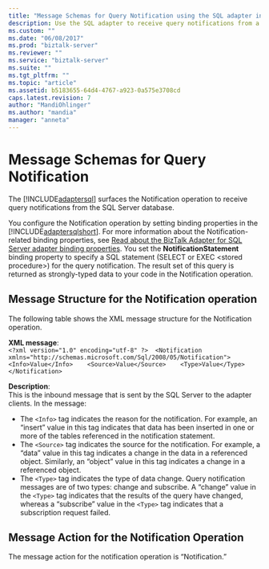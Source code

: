 ```yaml
---
title: "Message Schemas for Query Notification using the SQL adapter in BizTalk | Microsoft Docs"
description: Use the SQL adapter to receive query notifications from a SQL Server database in BizTalk
ms.custom: ""
ms.date: "06/08/2017"
ms.prod: "biztalk-server"
ms.reviewer: ""
ms.service: "biztalk-server"
ms.suite: ""
ms.tgt_pltfrm: ""
ms.topic: "article"
ms.assetid: b5183655-64d4-4767-a923-0a575e3708cd
caps.latest.revision: 7
author: "MandiOhlinger"
ms.author: "mandia"
manager: "anneta"
---
```

# Message Schemas for Query Notification
The [!INCLUDE[adaptersql](../../includes/adaptersql-md.md)] surfaces the Notification operation to receive query notifications from the SQL Server database.  
  
 You configure the Notification operation by setting binding properties in the [!INCLUDE[adaptersqlshort](../../includes/adaptersqlshort-md.md)]. For more information about the Notification-related binding properties, see [Read about the BizTalk Adapter for SQL Server adapter binding properties](../../adapters-and-accelerators/adapter-sql/read-about-the-biztalk-adapter-for-sql-server-adapter-binding-properties.md). You set the **NotificationStatement** binding property to specify a SQL statement (SELECT or EXEC \<stored procedure>) for the query notification. The result set of this query is returned as strongly-typed data to your code in the Notification operation.  
  
## Message Structure for the Notification operation  
 The following table shows the XML message structure for the Notification operation.  

**XML message**:  
`<?xml version="1.0" encoding="utf-8" ?>  <Notification xmlns="http://schemas.microsoft.com/Sql/2008/05/Notification">    <Info>Value</Info>    <Source>Value</Source>    <Type>Value</Type> </Notification>`

**Description**:  
This is the inbound message that is sent by the SQL Server to the adapter clients. In the message:

- The `<Info>` tag indicates the reason for the notification. For example, an “insert” value in this tag indicates that data has been inserted in one or more of the tables referenced in the notification statement.
- The `<Source>` tag indicates the source for the notification. For example, a “data” value in this tag indicates a change in the data in a referenced object. Similarly, an “object” value in this tag indicates a change in a referenced object.
- The `<Type>` tag indicates the type of data change. Query notification messages are of two types: change and subscribe. A “change” value in the `<Type>` tag indicates that the results of the query have changed, whereas a “subscribe” value in the `<Type>` tag indicates that a subscription request failed.


  
## Message Action for the Notification Operation  
 The message action for the notification operation is “Notification.”  
  